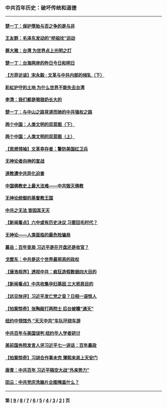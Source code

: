 ### 中共百年历史：破坏传统和道德
---
#### [楚一丁：保护堕胎与否之争的是与非](../../pages/nf1176114/n13815642.md?03290430) 
#### [王友群：毛泽东发动的“挖祖坟”运动](../../pages/nf1176114/n13723639.md?03290430) 
#### [蔡大雅：台湾 为世界点上光明之灯](../../pages/nf1176114/n13531530.md?03290430) 
#### [楚一丁：台海两岸的昨日今日和明日](../../pages/nf1176114/n13531468.md?03290430) 
#### [【方菲访谈】宋永毅 : 文革与中共内部的倾轧（下）](../../pages/nf1176114/n13486836.md?03290430) 
#### [彩虹护守的土地 为什么世界不能失去台湾](../../pages/nf1176114/n13476849.md?03290430) 
#### [李清：我们都是喝狼奶长大的](../../pages/nf1176114/n13471478.md?03290430) 
#### [楚一丁：与中山之路背道而驰的中共强权之路](../../pages/nf1176114/n13437270.md?03290430) 
#### [两个中国：人类文明的双蓝图（下）](../../pages/nf1176114/n13423132.md?03290430) 
#### [两个中国：人类文明的双蓝图（上）](../../pages/nf1176114/n13422687.md?03290430) 
#### [【思想领袖】文革幸存者：警防美国红卫兵](../../pages/nf1176114/n13339289.md?03290430) 
#### [无神论者向神的宣战](../../pages/nf1176114/n13281535.md?03290430) 
#### [道教遭中共异化迫害](../../pages/nf1176114/n13281463.md?03290430) 
#### [中国佛教史上最大法难——中共毁灭佛教](../../pages/nf1176114/n13281397.md?03290430) 
#### [无神论统御的基督教王国](../../pages/nf1176114/n13281280.md?03290430) 
#### [中共之无法 皆因其无天](../../pages/nf1176114/n13281088.md?03290430) 
#### [【新闻看点】六中或有历史决议 习要回毛时代？](../../pages/nf1176114/n13222895.md?03290430) 
#### [无神论——人类面临的最危险骗局](../../pages/nf1176114/n13196137.md?03290430) 
#### [慕岳：百年变局 习近平是在开盘还是收官？](../../pages/nf1176114/n13206516.md?03290430) 
#### [戈壁东：中共是这个世界最邪恶的政权](../../pages/nf1176114/n13085641.md?03290430) 
#### [【唐浩视界】透视中共：疯狂造假数据四大目的](../../pages/nf1176114/n13080590.md?03290430) 
#### [【新闻看点】中共收集孕妇基因 三大邪恶目的](../../pages/nf1176114/n13077182.md?03290430) 
#### [【远见快评】习近平发亡党之音？日相一语惊人](../../pages/nf1176114/n13074809.md?03290430) 
#### [【拍案惊奇】张陶殴打两院士 后台被曝“通天”](../../pages/nf1176114/n13070496.md?03290430) 
#### [纽约中领馆外 “天灭中共”车队环绕车游](../../pages/nf1176114/n13070693.md?03290430) 
#### [中共百年与美国误判 纽约华人学者研讨](../../pages/nf1176114/n13067969.md?03290430) 
#### [美前国务院发言人评习近平七一讲话：百年暴政](../../pages/nf1176114/n13066986.md?03290430) 
#### [【拍案惊奇】习胡合作事未完 薄熙来弟上天安门](../../pages/nf1176114/n13065867.md?03290430) 
#### [唐青：中共百年 习近平隔空大战“外来势力”](../../pages/nf1176114/n13065976.md?03290430) 
#### [田云：中共党庆洗脑片企图掩盖什么？](../../pages/nf1176114/n13064395.md?03290430) 

---
#### 第 [ [9](./9.md?03290430) / [8](./8.md?03290430) / [7](./7.md?03290430) / [6](./6.md?03290430) / [5](./5.md?03290430) / [4](./4.md?03290430) / [3](./3.md?03290430) / [2](./2.md?03290430) ] 页
